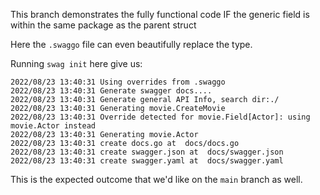 This branch demonstrates the fully functional code IF the generic field is within the same package as the parent struct

Here the `.swaggo` file can even beautifully replace the type.

Running `swag init` here give us:

```
2022/08/23 13:40:31 Using overrides from .swaggo
2022/08/23 13:40:31 Generate swagger docs....
2022/08/23 13:40:31 Generate general API Info, search dir:./
2022/08/23 13:40:31 Generating movie.CreateMovie
2022/08/23 13:40:31 Override detected for movie.Field[Actor]: using movie.Actor instead
2022/08/23 13:40:31 Generating movie.Actor
2022/08/23 13:40:31 create docs.go at  docs/docs.go
2022/08/23 13:40:31 create swagger.json at  docs/swagger.json
2022/08/23 13:40:31 create swagger.yaml at  docs/swagger.yaml
```

This is the expected outcome that we'd like on the `main` branch as well.